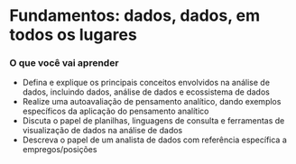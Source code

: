 # Fundamentos: dados, dados, em todos os lugares

### O que você vai aprender
 
- Defina e explique os principais conceitos envolvidos na análise de dados, incluindo dados, análise de dados e ecossistema de dados
- Realize uma autoavaliação de pensamento analítico, dando exemplos específicos da aplicação do pensamento analítico
- Discuta o papel de planilhas, linguagens de consulta e ferramentas de visualização de dados na análise de dados
- Descreva o papel de um analista de dados com referência específica a empregos/posições